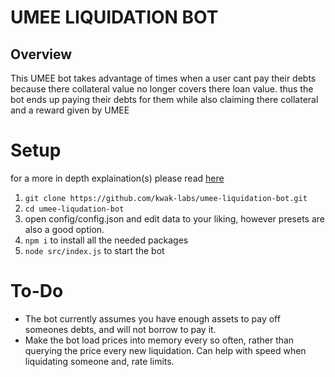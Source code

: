 # UMEE LIQUIDATION BOT

## Overview

This UMEE bot takes advantage of times when a user cant pay their debts because there collateral value no longer covers there loan
value.
thus the bot ends up paying their debts for them while also claiming there collateral and a reward given by UMEE

# Setup

for a more in depth explaination(s) please read [here](https://github.com/kwak-labs/umee-liquidation-bot/tree/master/docs)

1. `git clone https://github.com/kwak-labs/umee-liquidation-bot.git`
2. `cd umee-liqudation-bot`
3. open config/config.json and edit data to your liking, however presets are also a good option.
4. `npm i` to install all the needed packages
5. `node src/index.js` to start the bot

# To-Do

- The bot currently assumes you have enough assets to pay off someones debts, and will not borrow to pay it.
- Make the bot load prices into memory every so often, rather than querying the price every new liquidation. Can help with speed when liquidating someone and, rate limits.
